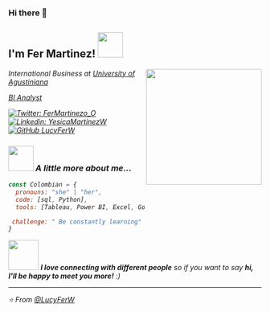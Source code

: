 ### Hi there 👋

<h2> I'm Fer Martinez! <img src="https://media.giphy.com/media/mGcNjsfWAjY5AEZNw6/giphy.gif" width="50"></h2>
<img align='right' src="https://media.giphy.com/media/l46Cy1rHbQ92uuLXa/giphy.gif" width="230">
<p><em>International Business at <a href="https://www.uniagustiniana.edu.co/">University of Agustiniana
<p><em>BI Analyst
</em></p>
 
[![Twitter: FerMartinezo_O](https://img.shields.io/twitter/follow/FerMartinezo_O?style=social)](https://twitter.com/FerMartinezo_O)
[![Linkedin: YesicaMartinezW](https://img.shields.io/badge/-YesicaMartinezW-blue?style=flat-square&logo=Linkedin&logoColor=white&link=https://www.linkedin.com/in/thaianebraga/)](https://www.linkedin.com/in/yesica-fernanda-martinez-walteros/)
[![GitHub LucyFerW](https://img.shields.io/github/followers/LucyFerW?label=follow&style=social)](https://github.com/LucyFerW)


### <img src="https://media.giphy.com/media/VgCDAzcKvsR6OM0uWg/giphy.gif" width="50"> A little more about me...  

```javascript
const Colombian = {
  pronouns: "she" | "her",
  code: [sql, Python],
  tools: [Tableau, Power BI, Excel, Google Suite, Google workspace],

 challenge: " Be constantly learning"
}
```

<img src="https://media.giphy.com/media/LnQjpWaON8nhr21vNW/giphy.gif" width="60"> <em><b>I love connecting with different people</b> so if you want to say <b>hi, I'll be happy to meet you more!</b> :)</em>

---

⭐️ From [@LucyFerW](https://github.com/LucyFerW)
